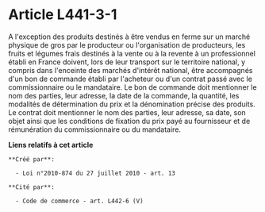 # Article L441-3-1

A l'exception des produits destinés à être vendus en ferme sur un marché physique de gros par le producteur ou l'organisation
de producteurs, les fruits et légumes frais destinés à la vente ou à la revente à un professionnel établi en France doivent,
lors de leur transport sur le territoire national, y compris dans l'enceinte des marchés d'intérêt national, être accompagnés
d'un bon de commande établi par l'acheteur ou d'un contrat passé avec le commissionnaire ou le mandataire. Le bon de commande
doit mentionner le nom des parties, leur adresse, la date de la commande, la quantité, les modalités de détermination du prix
et la dénomination précise des produits. Le contrat doit mentionner le nom des parties, leur adresse, sa date, son objet
ainsi que les conditions de fixation du prix payé au fournisseur et de rémunération du commissionnaire ou du mandataire.

**Liens relatifs à cet article**

	**Créé par**:

	  - Loi n°2010-874 du 27 juillet 2010 - art. 13

	**Cité par**:

	  - Code de commerce - art. L442-6 (V)
